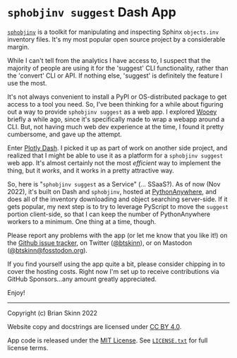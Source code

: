 # `sphobjinv suggest` Dash App

[`sphobjinv`][soi docs] is a toolkit for manipulating and inspecting Sphinx
`objects.inv` inventory files. It's my most popular open source project by a
considerable margin.

While I can't tell from the analytics I have access to, I suspect that the
majority of people are using it for the 'suggest' CLI functionality, rather than
the 'convert' CLI or API. If nothing else, 'suggest' is definitely the feature I
use the most.

It's not always convenient to install a PyPI or OS-distributed package to get
access to a tool you need. So, I've been thinking for a while about figuring out
a way to provide `sphobjinv suggest` as a web app. I explored
[Wooey][wooey docs] briefly a while ago, since it's specifically made to wrap a
webapp around a CLI. But, not having much web dev experience at the time, I
found it pretty cumbersome, and gave up the attempt.

Enter [Plotly Dash][dash docs]. I picked it up as part of work on another side
project, and realized that I might be able to use it as a platform for a
`sphobjinv suggest` web app. It's almost certainly not the most *efficient* way
to implement the thing, but it *works*, and it works in a pretty attractive way.

So, here is "`sphobjinv suggest` as a Service" (... SSaaS?). As of now (Nov
2022), it's built on Dash and `sphobjinv`, hosted at
[PythonAnywhere][pythonanywhere], and does all of the inventory downloading and
object searching server-side. If it gets popular, my next step is to try to
leverage PyScript to move the `suggest` portion client-side, so that I can keep
the number of PythonAnywhere workers to a minimum. One thing at a time, though.

Please report any problems with the app (or let me know that you like it!) on
the [Github issue tracker][issue tracker], on Twitter ([@btskinn][twitter]), or
on Mastodon ([@btskinn@fosstodon.org][mastodon]).

If you find yourself using the app quite a bit, please consider chipping in to
cover the hosting costs. Right now I'm set up to receive contributions via
GitHub Sponsors...any amount greatly appreciated.

Enjoy!


----

Copyright (c) Brian Skinn 2022

Website copy and docstrings are licensed under [CC BY 4.0][CC BY].

App code is released under the [MIT License][MIT License]. See [`LICENSE.txt`][GH License] for full license terms.



[CC BY]: http://creativecommons.org/licenses/by/4.0/
[dash docs]: https://plotly.com/dash/
[GH License]: https://github.com/bskinn/soi-app/blob/main/LICENSE.txt
[issue tracker]: https://github.com/bskinn/soi-app/issues
[mastodon]: https://fosstodon.org/@btskinn
[MIT License]: https://opensource.org/licenses/MIT
[pythonanywhere]: https://pythonanywhere.com
[soi docs]: https://sphobjinv.readthedocs.io/en/stable
[soi repo]: https://github.com/bskinn/sphobjinv
[twitter]: https://twitter.com/btskinn
[wooey docs]: https://wooey.readthedocs.io/en/latest/
[invisible change for testing]: https://google.com
